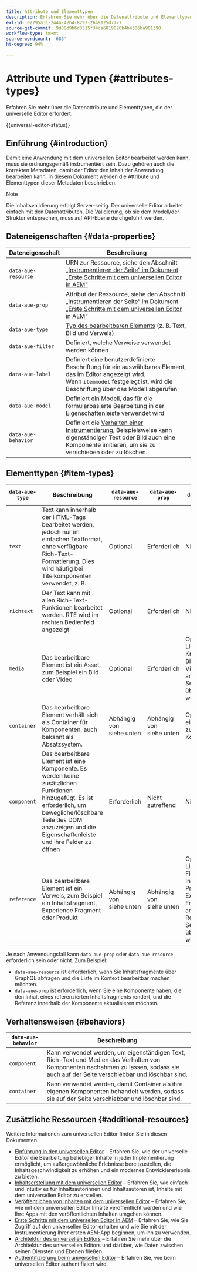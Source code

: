 ```yaml
---
title: Attribute und Elementtypen
description: Erfahren Sie mehr über die Datenattribute und Elementtypen, die der universelle Editor erfordert.
exl-id: 02795a31-244a-42b4-8297-2649125d7777
source-git-commit: 9d88d9b6d3315f34ca6819820b4b4306ba901390
workflow-type: tm+mt
source-wordcount: '686'
ht-degree: 94%

---
```



# Attribute und Typen {#attributes-types}

Erfahren Sie mehr über die Datenattribute und Elementtypen, die der universelle Editor erfordert.

{{universal-editor-status}}

## Einführung {#introduction}

Damit eine Anwendung mit dem universellen Editor bearbeitet werden kann, muss sie ordnungsgemäß instrumentiert sein. Dazu gehören auch die korrekten Metadaten, damit der Editor den Inhalt der Anwendung bearbeiten kann. In diesem Dokument werden die Attribute und Elementtypen dieser Metadaten beschrieben.

>[!NOTE]
>
>Die Inhaltsvalidierung erfolgt Server-seitig. Der universelle Editor arbeitet einfach mit den Datenattributen. Die Validierung, ob sie dem Modell/der Struktur entsprechen, muss auf API-Ebene durchgeführt werden.

## Dateneigenschaften {#data-properties}

| Dateneigenschaft | Beschreibung |
|---|---|
| `data-aue-resource` | URN zur Ressource, siehe den Abschnitt [„Instrumentieren der Seite“ im Dokument „Erste Schritte mit dem universellen Editor in AEM“](getting-started.md#instrument-thepage) |
| `data-aue-prop` | Attribut der Ressource, siehe den Abschnitt [„Instrumentieren der Seite“ im Dokument „Erste Schritte mit dem universellen Editor in AEM“](getting-started.md#instrument-thepage) |
| `data-aue-type` | [Typ des bearbeitbaren Elements](#item-types) (z. B. Text, Bild und Verweis) |
| `data-aue-filter` | Definiert, welche Verweise verwendet werden können |
| `data-aue-label` | Definiert eine benutzerdefinierte Beschriftung für ein auswählbares Element, das im Editor angezeigt wird. <br>Wenn `itemmodel` festgelegt ist, wird die Beschriftung über das Modell abgerufen |
| `data-aue-model` | Definiert ein Modell, das für die formularbasierte Bearbeitung in der Eigenschaftenleiste verwendet wird |
| `data-aue-behavior` | Definiert die [Verhalten einer Instrumentierung,](#behaviors) Beispielsweise kann eigenständiger Text oder Bild auch eine Komponente imitieren, um sie zu verschieben oder zu löschen. |

## Elementtypen {#item-types}

| `data-aue-type` | Beschreibung | `data-aue-resource` | `data-aue-prop` | `data-aue-filter` | `data-aue-label` | `data-aue-model` | `data-aue-behavior` |
|---|---|---|---|---|---|---|---|
| `text` | Text kann innerhalb der HTML-Tags bearbeitet werden, jedoch nur im einfachen Textformat, ohne verfügbare Rich-Text-Formatierung. Dies wird häufig bei Titelkomponenten verwendet, z. B. | Optional | Erforderlich | Nicht zutreffend | Optional | Nicht zutreffend | Optional |
| `richtext` | Der Text kann mit allen Rich-Text-Funktionen bearbeitet werden. RTE wird im rechten Bedienfeld angezeigt | Optional | Erforderlich | Nicht zutreffend | Optional | Nicht zutreffend | Optional |
| `media` | Das bearbeitbare Element ist ein Asset, zum Beispiel ein Bild oder Video | Optional | Erforderlich | Optional<br>Liste der Kriterien für Bild- oder Videofilter, die an den Asset-Selektor übergeben werden | Optional | Nicht zutreffend | Optional |
| `container` | Das bearbeitbare Element verhält sich als Container für Komponenten, auch bekannt als Absatzsystem. | Abhängig von <br>siehe unten | Abhängig von <br>siehe unten | Optional<br>eine Liste der zulässigen Komponenten | Optional | Nicht zutreffend | Nicht zutreffend |
| `component` | Das bearbeitbare Element ist eine Komponente. Es werden keine zusätzlichen Funktionen hinzugefügt. Es ist erforderlich, um bewegliche/löschbare Teile des DOM anzuzeigen und die Eigenschaftenleiste und ihre Felder zu öffnen | Erforderlich | Nicht zutreffend | Nicht zutreffend | Optional | Optional | Nicht zutreffend |
| `reference` | Das bearbeitbare Element ist ein Verweis, zum Beispiel ein Inhaltsfragment, Experience Fragment oder Produkt | Abhängig von <br>siehe unten | Abhängig von <br>siehe unten | Optional<br>Liste der Filterkriterien für Inhaltsfragmente, Produkte oder Experience Fragments, die an den Referenz-Selektor übergeben werden | Optional | Optional | Nicht zutreffend |

Je nach Anwendungsfall kann `data-aue-prop` oder `data-aue-resource` erforderlich sein oder nicht. Zum Beispiel:

* `data-aue-resource` ist erforderlich, wenn Sie Inhaltsfragmente über GraphQL abfragen und die Liste im Kontext bearbeitbar machen möchten.
* `data-aue-prop` ist erforderlich, wenn Sie eine Komponente haben, die den Inhalt eines referenzierten Inhaltsfragments rendert, und die Referenz innerhalb der Komponente aktualisieren möchten.

## Verhaltensweisen {#behaviors}

| `data-aue-behavior` | Beschreibung |
|---|---|
| `component` | Kann verwendet werden, um eigenständigen Text, Rich-Text und Medien das Verhalten von Komponenten nachahmen zu lassen, sodass sie auch auf der Seite verschiebbar und löschbar sind. |
| `container` | Kann verwendet werden, damit Container als ihre eigenen Komponenten behandelt werden, sodass sie auf der Seite verschiebbar und löschbar sind. |

## Zusätzliche Ressourcen {#additional-resources}

Weitere Informationen zum universellen Editor finden Sie in diesen Dokumenten.

* [Einführung in den universellen Editor](introduction.md) – Erfahren Sie, wie der universelle Editor die Bearbeitung beliebiger Inhalte in jeder Implementierung ermöglicht, um außergewöhnliche Erlebnisse bereitzustellen, die Inhaltsgeschwindigkeit zu erhöhen und ein modernes Entwicklererlebnis zu bieten.
* [Inhaltserstellung mit dem universellen Editor](/help/sites-cloud/authoring/universal-editor/authoring.md) – Erfahren Sie, wie einfach und intuitiv es für Inhaltsautorinnen und Inhaltsautoren ist, Inhalte mit dem universellen Editor zu erstellen.
* [Veröffentlichen von Inhalten mit dem universellen Editor](/help/sites-cloud/authoring/universal-editor/publishing.md) – Erfahren Sie, wie mit dem universellen Editor Inhalte veröffentlicht werden und wie Ihre Apps mit den veröffentlichten Inhalten umgehen können.
* [Erste Schritte mit dem universellen Editor in AEM](getting-started.md) – Erfahren Sie, wie Sie Zugriff auf den universellen Editor erhalten und wie Sie mit der Instrumentierung Ihrer ersten AEM-App beginnen, um ihn zu verwenden.
* [Architektur des universellen Editors](architecture.md) – Erfahren Sie mehr über die Architektur des universellen Editors und darüber, wie Daten zwischen seinen Diensten und Ebenen fließen.
* [Authentifizierung beim universellen Editor](authentication.md) – Erfahren Sie, wie beim universellen Editor authentifiziert wird.
